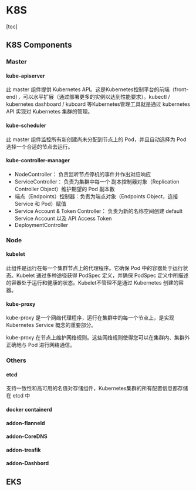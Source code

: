 # K8S

[toc]



## K8S Components

### Master

#### kube-apiserver

此 master 组件提供 Kubernetes API。这是Kubernetes控制平台的前端（front-end），可以水平扩展（通过部署更多的实例以达到性能要求）。kubectl / kubernetes dashboard / kuboard 等Kubernetes管理工具就是通过 kubernetes API 实现对 Kubernetes 集群的管理。

#### kube-scheduler

此 master 组件监控所有新创建尚未分配到节点上的 Pod，并且自动选择为 Pod 选择一个合适的节点去运行。

#### kube-controller-manager

- NodeController： 负责监听节点停机的事件并作出对应响应
- ServiceController： 负责为集群中每一个 副本控制器对象（Replication Controller Object）维护期望的 Pod 副本数
- 端点（Endpoints）控制器：负责为端点对象（Endpoints Object，连接 Service 和 Pod）赋值
- Service Account & Token Controller： 负责为新的名称空间创建 default Service Account 以及 API Access Token
- DeploymentController

### Node

####  kubelet

此组件是运行在每一个集群节点上的代理程序。它确保 Pod 中的容器处于运行状态。Kubelet 通过多种途径获得 PodSpec 定义，并确保 PodSpec 定义中所描述的容器处于运行和健康的状态。Kubelet不管理不是通过 Kubernetes 创建的容器。

#### kube-proxy

kube-proxy 是一个网络代理程序，运行在集群中的每一个节点上，是实现 Kubernetes Service 概念的重要部分。

kube-proxy 在节点上维护网络规则。这些网络规则使得您可以在集群内、集群外正确地与 Pod 进行网络通信。

### Others

#### etcd

支持一致性和高可用的名值对存储组件，Kubernetes集群的所有配置信息都存储在 etcd 中

#### docker containerd

#### addon-flanneld

#### addon-CoreDNS

#### addon-treafik

#### addon-Dashbord

## EKS







